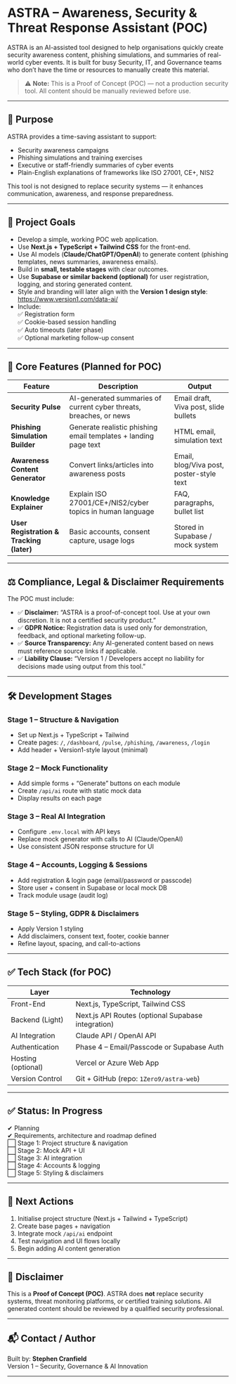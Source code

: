 # **ASTRA – Awareness, Security & Threat Response Assistant (POC)**

ASTRA is an AI-assisted tool designed to help organisations quickly create security awareness content, phishing simulations, and summaries of real-world cyber events. It is built for busy Security, IT, and Governance teams who don’t have the time or resources to manually create this material.

> ⚠ **Note:** This is a Proof of Concept (POC) — not a production security tool. All content should be manually reviewed before use.

---

## 🚀 **Purpose**

ASTRA provides a time-saving assistant to support:
- Security awareness campaigns  
- Phishing simulations and training exercises  
- Executive or staff-friendly summaries of cyber events  
- Plain-English explanations of frameworks like ISO 27001, CE+, NIS2  

This tool is not designed to replace security systems — it enhances communication, awareness, and response preparedness.

---

## 🎯 **Project Goals**

- Develop a simple, working POC web application.
- Use **Next.js + TypeScript + Tailwind CSS** for the front-end.
- Use AI models (**Claude/ChatGPT/OpenAI**) to generate content (phishing templates, news summaries, awareness emails).
- Build in **small, testable stages** with clear outcomes.
- Use **Supabase or similar backend (optional)** for user registration, logging, and storing generated content.
- Style and branding will later align with the **Version 1 design style**:  
  https://www.version1.com/data-ai/
- Include:  
  ✅ Registration form  
  ✅ Cookie-based session handling  
  ✅ Auto timeouts (later phase)  
  ✅ Optional marketing follow-up consent

---

## 🧠 **Core Features (Planned for POC)**

| Feature | Description | Output |
|---------|-------------|--------|
| **Security Pulse** | AI-generated summaries of current cyber threats, breaches, or news | Email draft, Viva post, slide bullets |
| **Phishing Simulation Builder** | Generate realistic phishing email templates + landing page text | HTML email, simulation text |
| **Awareness Content Generator** | Convert links/articles into awareness posts | Email, blog/Viva post, poster-style text |
| **Knowledge Explainer** | Explain ISO 27001/CE+/NIS2/cyber topics in human language | FAQ, paragraphs, bullet list |
| **User Registration & Tracking (later)** | Basic accounts, consent capture, usage logs | Stored in Supabase / mock system |

---

## ⚖️ **Compliance, Legal & Disclaimer Requirements**

The POC must include:
- ✅ **Disclaimer:** “ASTRA is a proof-of-concept tool. Use at your own discretion. It is not a certified security product.”
- ✅ **GDPR Notice:** Registration data is used only for demonstration, feedback, and optional marketing follow-up.
- ✅ **Source Transparency:** Any AI-generated content based on news must reference source links if applicable.
- ✅ **Liability Clause:** “Version 1 / Developers accept no liability for decisions made using output from this tool.”

---

## 🛠 **Development Stages**

### **Stage 1 – Structure & Navigation**
- Set up Next.js + TypeScript + Tailwind  
- Create pages: `/`, `/dashboard`, `/pulse`, `/phishing`, `/awareness`, `/login`  
- Add header + Version1-style layout (minimal)

### **Stage 2 – Mock Functionality**
- Add simple forms + “Generate” buttons on each module  
- Create `/api/ai` route with static mock data  
- Display results on each page

### **Stage 3 – Real AI Integration**
- Configure `.env.local` with API keys  
- Replace mock generator with calls to AI (Claude/OpenAI)  
- Use consistent JSON response structure for UI

### **Stage 4 – Accounts, Logging & Sessions**
- Add registration & login page (email/password or passcode)  
- Store user + consent in Supabase or local mock DB  
- Track module usage (audit log)

### **Stage 5 – Styling, GDPR & Disclaimers**
- Apply Version 1 styling  
- Add disclaimers, consent text, footer, cookie banner  
- Refine layout, spacing, and call-to-actions

---

## ✅ **Tech Stack (for POC)**

| Layer | Technology |
|-------|------------|
| Front-End | Next.js, TypeScript, Tailwind CSS |
| Backend (Light) | Next.js API Routes (optional Supabase integration) |
| AI Integration | Claude API / OpenAI API |
| Authentication | Phase 4 – Email/Passcode or Supabase Auth |
| Hosting (optional) | Vercel or Azure Web App |
| Version Control | Git + GitHub (repo: `1Zero9/astra-web`) |

---

## ✅ **Status: In Progress**
✔ Planning  
✔ Requirements, architecture and roadmap defined  
⬜ Stage 1: Project structure & navigation  
⬜ Stage 2: Mock API + UI  
⬜ Stage 3: AI integration  
⬜ Stage 4: Accounts & logging  
⬜ Stage 5: Styling & disclaimers

---

## 📌 **Next Actions**
1. Initialise project structure (Next.js + Tailwind + TypeScript)  
2. Create base pages + navigation  
3. Integrate mock `/api/ai` endpoint  
4. Test navigation and UI flows locally  
5. Begin adding AI content generation

---

## 📄 **Disclaimer**
This is a **Proof of Concept (POC)**. ASTRA does **not** replace security systems, threat monitoring platforms, or certified training solutions. All generated content should be reviewed by a qualified security professional.

---

## 📬 **Contact / Author**
Built by: **Stephen Cranfield**  
Version 1 – Security, Governance & AI Innovation

---

